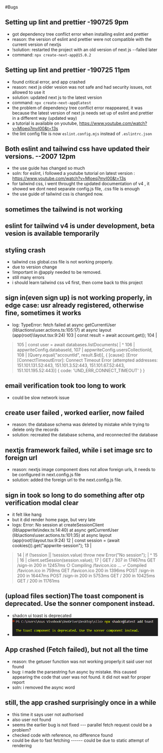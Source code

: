 #Bugs

## Setting up lint and prettier -190725 9pm

- got dependency tree conflict error when installing eslint and prettier
- reason: the version of eslint and prettier were not compatible with the current version of nextjs
- !solution: restarted the project with an old version of next js --failed later
- command: `npx create-next-app@15.0.2`  

## Setting up lint and prettier -190725 11pm

- found critical error, and app crashed
- reason: next js older vesion was not safe and had security issues, not allowed to use it
- solution: updated next js to the latest version
- command: `npx create-next-app@latest`
- the problem of dependency tree conflict error reappeared, it was because the latest version of next js needs set up of eslint and prettier in a different way (updated way)
- a tutorial is available on youtube, https://www.youtube.com/watch?v=Mloeq7mvI00&t=13s
- the lint config file is now `eslint.config.mjs` instead of `.eslintrc.json`

## Both eslint and tailwind css have updated their versions. --2007 12pm
- the use guide has changed so much
- soln: for eslint, i followed a youtube tutorial on latest version : https://www.youtube.com/watch?v=Mloeq7mvI00&t=13s
- for tailwind css, i went throught the updated documentation of v4 , it showed we dont need separate config.js file, .css file is enough 
- the use guide of tailwind css is changed now.

## sometimes the tailwind is not working

## eslint for tailwind v4 is under development, beta vesion is available temporarily

## styling crash
- tailwind css global.css file is not working properly.
- due to version change
- !important in @apply needed to be removed. 
- still many errors
- i should learn tailwind css v4 first, then come back to this project

## sign in(even sign up) is not working properly, in edge case: usr already registered, otherwise fine, sometimes it works
- log: TypeError: fetch failed
    at async getCurrentUser (lib\actions\user.actions.ts:105:17)
    at async layout (app\(root)\layout.tsx:9:24)
  103 |     const result = await account.get();
  104 |
> 105 |     const user = await databases.listDocuments(
      |                 ^
  106 |       appwriteConfig.databaseId,
  107 |       appwriteConfig.usersCollectionId,
  108 |       [Query.equal("accountId", result.$id)], {
  [cause]: [Error [ConnectTimeoutError]: Connect Timeout Error (attempted addresses: 151.101.131.52:443, 151.101.3.52:443, 151.101.67.52:443, 151.101.195.52:443)] {
    code: 'UND_ERR_CONNECT_TIMEOUT'
  }
}
## email verification took too long to work
- could be slow network issue

## create user failed , worked earlier, now failed
- reason: the database schema was deleted by mistake while trying to delete only the records
- solution: recreated the database schema, and reconnected the database
## nextjs framework failed, while i set image src to foreign url
- reason: nextjs image component does not allow foreign urls, it needs to be configured in next.config.js file
- solution: added the foreign url to the next.config.js file.

## sign in took so long to do something after otp verification modal clear
- it felt like hang
- but it did render home page, but very late
- logs: Error: No session
    at createSessionClient (lib\appwrite\index.ts:14:40)
    at async getCurrentUser (lib\actions\user.actions.ts:101:35)
    at async layout (app\(root)\layout.tsx:9:24)
  12 |   const session = (await cookies()).get("appwrite-session");
  13 |
> 14 |   if (!session || !session.value) throw new Error("No session");
     |                                        ^
  15 |
  16 |   client.setSession(session.value);
  17 |
 GET / 307 in 17467ms
 GET /sign-in 200 in 12457ms
 ○ Compiling /favicon.ico ...
 ✓ Compiled /favicon.ico in 759ms
 GET /favicon.ico 200 in 1396ms
 POST /sign-in 200 in 16447ms
 POST /sign-in 200 in 5753ms
 GET / 200 in 10425ms
 GET / 200 in 11761ms

 ## (upload files section)The toast component is deprecated. Use the sonner component instead.
 - shadcn ui toast is deprecated
 - ![alt text](image.png)

 ## App crashed (Fetch failed), but not all the time
 - reason: the getuser function was not working properly:it said user not found 
 - bug: i made the parsestring fun async by mistake. this caused appearing the code that user was not found. it did not wait for proper report
 - soln: i removed the async word

 ## still, the app crashed surprisingly once in a while
 - this time it says user not authorised
 - also user not found
 - seems the earlier bug is not fixed
 --- parallel fetch request could be a problem?
 - checked code with reference, no difference found
 - could be due to fast fetching
 ------ could be due to static attempt of rendering
 